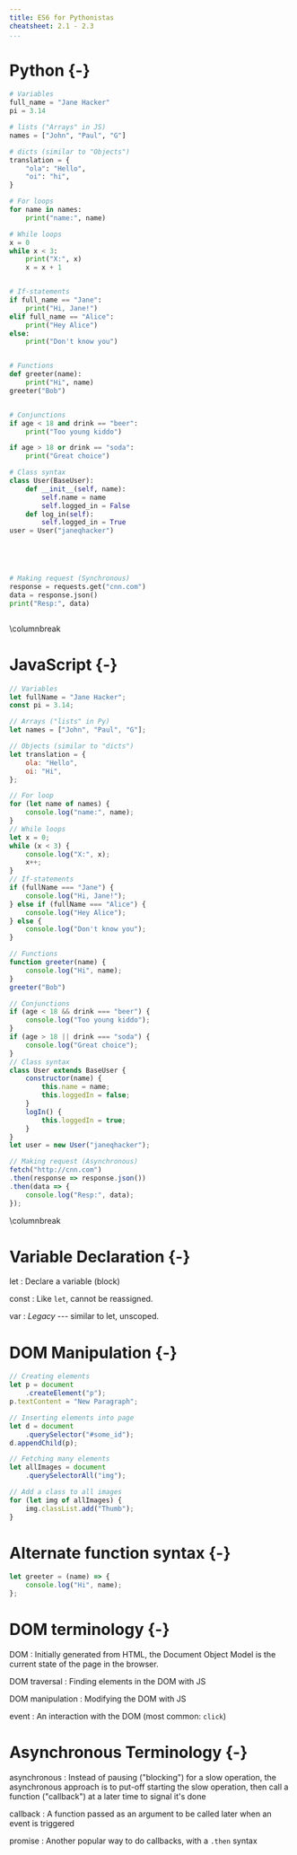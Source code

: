 ```yaml
---
title: ES6 for Pythonistas
cheatsheet: 2.1 - 2.3
...
```


# Python {-}

```python
# Variables
full_name = "Jane Hacker"
pi = 3.14

# lists ("Arrays" in JS)
names = ["John", "Paul", "G"]

# dicts (similar to "Objects")
translation = {
    "ola": "Hello",
    "oi": "hi",
}

# For loops
for name in names:
    print("name:", name)

# While loops
x = 0
while x < 3:
    print("X:", x)
    x = x + 1


# If-statements
if full_name == "Jane":
    print("Hi, Jane!")
elif full_name == "Alice":
    print("Hey Alice")
else:
    print("Don't know you")


# Functions
def greeter(name):
    print("Hi", name)
greeter("Bob")


# Conjunctions
if age < 18 and drink == "beer":
    print("Too young kiddo")

if age > 18 or drink == "soda":
    print("Great choice")

# Class syntax
class User(BaseUser):
    def __init__(self, name):
        self.name = name
        self.logged_in = False
    def log_in(self):
        self.logged_in = True
user = User("janeqhacker")





# Making request (Synchronous)
response = requests.get("cnn.com")
data = response.json()
print("Resp:", data)



```



























\columnbreak

# JavaScript {-}

```javascript
// Variables
let fullName = "Jane Hacker";
const pi = 3.14;

// Arrays ("lists" in Py)
let names = ["John", "Paul", "G"];

// Objects (similar to "dicts")
let translation = {
    ola: "Hello",
    oi: "Hi",
};

// For loop
for (let name of names) {
    console.log("name:", name);
}
// While loops
let x = 0;
while (x < 3) {
    console.log("X:", x);
    x++;
}
// If-statements
if (fullName === "Jane") {
    console.log("Hi, Jane!");
} else if (fullName === "Alice") {
    console.log("Hey Alice");
} else {
    console.log("Don't know you");
}

// Functions
function greeter(name) {
    console.log("Hi", name);
}
greeter("Bob")

// Conjunctions
if (age < 18 && drink === "beer") {
    console.log("Too young kiddo");
}
if (age > 18 || drink === "soda") {
    console.log("Great choice");
}
// Class syntax
class User extends BaseUser {
    constructor(name) {
        this.name = name;
        this.loggedIn = false;
    }
    logIn() {
        this.loggedIn = true;
    }
}
let user = new User("janeqhacker");

// Making request (Asynchronous)
fetch("http://cnn.com")
.then(response => response.json())
.then(data => {
    console.log("Resp:", data);
});
```


\columnbreak

# Variable Declaration {-}


let
:   Declare a variable (block)

const
:   Like `let`, cannot be reassigned.

var
:   *Legacy* --- similar to let, unscoped.


# DOM Manipulation  {-}

```javascript
// Creating elements
let p = document
    .createElement("p");
p.textContent = "New Paragraph";

// Inserting elements into page
let d = document
    .querySelector("#some_id");
d.appendChild(p);

// Fetching many elements
let allImages = document
    .querySelectorAll("img");

// Add a class to all images
for (let img of allImages) {
    img.classList.add("Thumb");
}
```


# Alternate function syntax {-}

```javascript
let greeter = (name) => {
    console.log("Hi", name);
};

```


# DOM terminology {-}

DOM
:   Initially generated from HTML, the Document Object Model is the current
state of the page in the browser.

DOM traversal
:   Finding elements in the DOM with JS

DOM manipulation
:   Modifying the DOM with JS

event
:   An interaction with the DOM (most common: `click`)


# Asynchronous Terminology {-}

asynchronous
:   Instead of pausing ("blocking") for a slow operation, the asynchronous
approach is to put-off starting the slow operation, then call a function
("callback") at a later time to signal it's done

callback
:   A function passed as an argument to be called later when an event is
triggered

promise
:   Another popular way to do callbacks, with a `.then` syntax

















